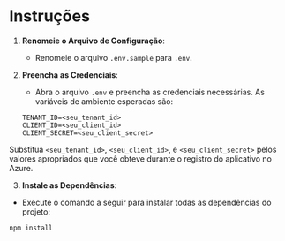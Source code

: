 # Instruções

1. **Renomeie o Arquivo de Configuração**:
   - Renomeie o arquivo `.env.sample` para `.env`.

2. **Preencha as Credenciais**:
   - Abra o arquivo `.env` e preencha as credenciais necessárias. As variáveis de ambiente esperadas são:

   ```
   TENANT_ID=<seu_tenant_id> 
   CLIENT_ID=<seu_client_id> 
   CLIENT_SECRET=<seu_client_secret>
   ```

Substitua `<seu_tenant_id>`, `<seu_client_id>`, e `<seu_client_secret>` pelos valores apropriados que você obteve durante o registro do aplicativo no Azure.

3. **Instale as Dependências**:
- Execute o comando a seguir para instalar todas as dependências do projeto:

```bash
npm install
